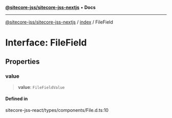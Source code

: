 [**@sitecore-jss/sitecore-jss-nextjs**](../../README.md) • **Docs**

***

[@sitecore-jss/sitecore-jss-nextjs](../../README.md) / [index](../README.md) / FileField

# Interface: FileField

## Properties

### value

> **value**: `FileFieldValue`

#### Defined in

sitecore-jss-react/types/components/File.d.ts:10
